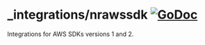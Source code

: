 # _integrations/nrawssdk [![GoDoc](https://godoc.org/github.com/divyanshgaba/go-agent/_integrations/nrawssdk?status.svg)](https://godoc.org/github.com/divyanshgaba/go-agent/_integrations/nrawssdk)

Integrations for AWS SDKs versions 1 and 2.
